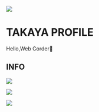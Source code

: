 ![](https://komarev.com/ghpvc/?username=maru-koyo&color=ff69b4&label=PROFILE+VIEWS)

# TAKAYA PROFILE

Hello,Web Corder👐

## INFO

![](https://skillicons.dev/icons?i=html,css,sass,js,ts,vite,threejs,nextjs,astro,github,vscode,linux)

![](https://github-profile-summary-cards.vercel.app/api/cards/profile-details?username=maru-koyo&theme=dracula)

![](https://github-readme-stats.vercel.app/api/top-langs/?username=maru-koyo)

<img href="https://github-profile-trophy.vercel.app/?username=maru-koyo&title=Stars,Followers">
